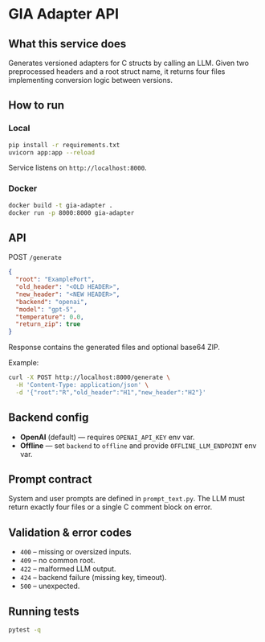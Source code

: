 # GIA Adapter API

## What this service does
Generates versioned adapters for C structs by calling an LLM. Given two preprocessed headers and a root struct name, it returns four files implementing conversion logic between versions.

## How to run
### Local
```bash
pip install -r requirements.txt
uvicorn app:app --reload
```
Service listens on `http://localhost:8000`.

### Docker
```bash
docker build -t gia-adapter .
docker run -p 8000:8000 gia-adapter
```

## API
POST `/generate`
```json
{
  "root": "ExamplePort",
  "old_header": "<OLD HEADER>",
  "new_header": "<NEW HEADER>",
  "backend": "openai",
  "model": "gpt-5",
  "temperature": 0.0,
  "return_zip": true
}
```
Response contains the generated files and optional base64 ZIP.

Example:
```bash
curl -X POST http://localhost:8000/generate \
  -H 'Content-Type: application/json' \
  -d '{"root":"R","old_header":"H1","new_header":"H2"}'
```

## Backend config
* **OpenAI** (default) — requires `OPENAI_API_KEY` env var.
* **Offline** — set `backend` to `offline` and provide `OFFLINE_LLM_ENDPOINT` env var.

## Prompt contract
System and user prompts are defined in `prompt_text.py`. The LLM must return exactly four files or a single C comment block on error.

## Validation & error codes
* `400` – missing or oversized inputs.
* `409` – no common root.
* `422` – malformed LLM output.
* `424` – backend failure (missing key, timeout).
* `500` – unexpected.

## Running tests
```bash
pytest -q
```
